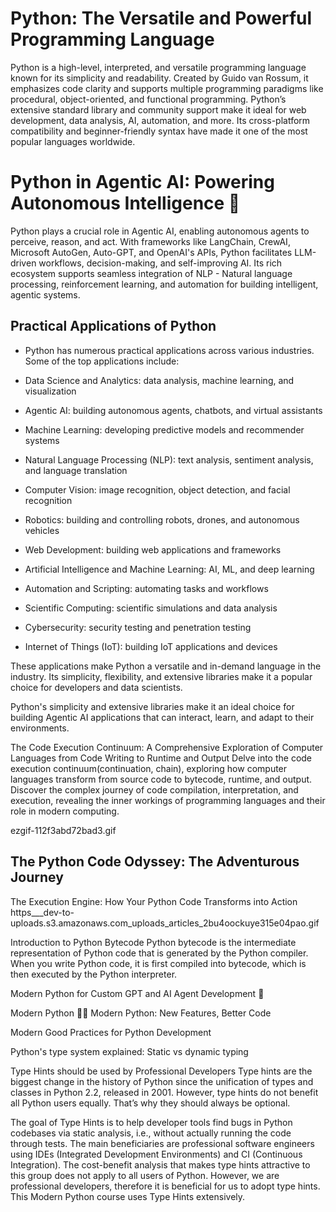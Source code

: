 # Python: The Versatile and Powerful Programming Language

Python is a high-level, interpreted, and versatile programming language known for its simplicity and readability. Created by Guido van Rossum, it emphasizes code clarity and supports multiple programming paradigms like procedural, object-oriented, and functional programming. Python’s extensive standard library and community support make it ideal for web development, data analysis, AI, automation, and more. Its cross-platform compatibility and beginner-friendly syntax have made it one of the most popular languages worldwide.

# Python in Agentic AI: Powering Autonomous Intelligence 🚀
Python plays a crucial role in Agentic AI, enabling autonomous agents to perceive, reason, and act. With frameworks like LangChain, CrewAI, Microsoft AutoGen, Auto-GPT, and OpenAI's APIs, Python facilitates LLM-driven workflows, decision-making, and self-improving AI. Its rich ecosystem supports seamless integration of NLP - Natural language processing, reinforcement learning, and automation for building intelligent, agentic systems.

## Practical Applications of Python
- Python has numerous practical applications across various industries. Some of the top applications include:

- Data Science and Analytics: data analysis, machine learning, and visualization

- Agentic AI: building autonomous agents, chatbots, and virtual assistants

- Machine Learning: developing predictive models and recommender systems

- Natural Language Processing (NLP): text analysis, sentiment analysis, and language translation

- Computer Vision: image recognition, object detection, and facial recognition

- Robotics: building and controlling robots, drones, and autonomous vehicles

- Web Development: building web applications and frameworks

- Artificial Intelligence and Machine Learning: AI, ML, and deep learning

- Automation and Scripting: automating tasks and workflows

- Scientific Computing: scientific simulations and data analysis

- Cybersecurity: security testing and penetration testing

- Internet of Things (IoT): building IoT applications and devices

These applications make Python a versatile and in-demand language in the industry. Its simplicity, flexibility, and extensive libraries make it a popular choice for developers and data scientists.

Python's simplicity and extensive libraries make it an ideal choice for building Agentic AI applications that can interact, learn, and adapt to their environments.

The Code Execution Continuum: A Comprehensive Exploration of Computer Languages from Code Writing to Runtime and Output
Delve into the code execution continuum(continuation, chain), exploring how computer languages transform from source code to bytecode, runtime, and output. Discover the complex journey of code compilation, interpretation, and execution, revealing the inner workings of programming languages and their role in modern computing.

ezgif-112f3abd72bad3.gif

## The Python Code Odyssey: The Adventurous Journey
The Execution Engine: How Your Python Code Transforms into Action
https___dev-to-uploads.s3.amazonaws.com_uploads_articles_2bu4oockuye315e04pao.gif

Introduction to Python Bytecode
Python bytecode is the intermediate representation of Python code that is generated by the Python compiler. When you write Python code, it is first compiled into bytecode, which is then executed by the Python interpreter.

Modern Python for Custom GPT and AI Agent Development 🐍

Modern Python 🥇✨
Modern Python: New Features, Better Code

Modern Good Practices for Python Development

Python's type system explained: Static vs dynamic typing

Type Hints should be used by Professional Developers
Type hints are the biggest change in the history of Python since the unification of types and classes in Python 2.2, released in 2001. However, type hints do not benefit all Python users equally. That’s why they should always be optional.

The goal of Type Hints is to help developer tools find bugs in Python codebases via static analysis, i.e., without actually running the code through tests. The main beneficiaries are professional software engineers using IDEs (Integrated Development Environments) and CI (Continuous Integration). The cost-benefit analysis that makes type hints attractive to this group does not apply to all users of Python. However, we are professional developers, therefore it is beneficial for us to adopt type hints. This Modern Python course uses Type Hints extensively.
